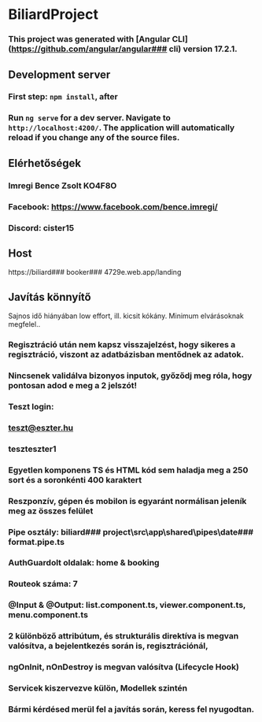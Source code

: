 # BiliardProject

### This project was generated with [Angular CLI](https://github.com/angular/angular### cli) version 17.2.1.

## Development server
### First step: `npm install`, after 
### Run `ng serve` for a dev server. Navigate to `http://localhost:4200/`. The application will automatically reload if you change any of the source files.

## Elérhetőségek

### Imregi Bence Zsolt KO4F8O
### Facebook:    https://www.facebook.com/bence.imregi/
### Discord:     cister15

## Host

https://biliard### booker### 4729e.web.app/landing

## Javítás könnyítő
Sajnos idő hiányában low effort, ill. kicsit kókány. Minimum elvárásoknak megfelel..
### Regisztráció után nem kapsz visszajelzést, hogy sikeres a regisztráció, viszont az adatbázisban mentődnek az adatok.
### Nincsenek validálva bizonyos inputok, győződj meg róla, hogy pontosan adod e meg a 2 jelszót!

### Teszt login:
### teszt@eszter.hu
### teszteszter1

### Egyetlen komponens TS és HTML kód sem haladja meg a 250 sort és a soronkénti 400 karaktert
### Reszponzív, gépen és mobilon is egyaránt normálisan jeleník meg az összes felület
### Pipe osztály: biliard### project\src\app\shared\pipes\date### format.pipe.ts
### AuthGuardolt oldalak: home & booking
### Routeok száma: 7
### @Input & @Output: list.component.ts, viewer.component.ts, menu.component.ts
### 2 különböző attribútum, és strukturális direktíva is megvan valósítva, a bejelentkezés során is, regisztrációnál, 
### ngOnInit, nOnDestroy is megvan valósítva (Lifecycle Hook)
### Servicek kiszervezve külön, Modellek szintén

### Bármi kérdésed merül fel a javítás során, keress fel nyugodtan.

